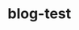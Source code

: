 # blog-test

<!--name Test Website Title -->
<!--tags tag1,tag2 -->
<!--desc hello this is readme. -->
<!--theme _theme/theme1 -->
<!--page_size 10 -->
<!--map key00 value00 -->
<!--map key01 value01 -->
<!--map key10 value10 -->

